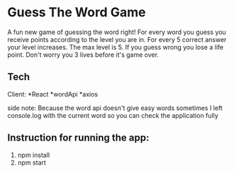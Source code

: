 # Guess The Word Game

A fun new game of guessing the word right!
For every word you guess you receive points according to the level you are in.
For every 5 correct answer your level increases. The max level is 5.
If you guess wrong you lose a life point. Don't worry you 3 lives before it's game over.

## Tech

Client:
*React
*wordApi
\*axios

side note: Because the word api doesn't give easy words sometimes I left console.log with the current word so you can check the application fully

## Instruction for running the app:

1. npm install
2. npm start
